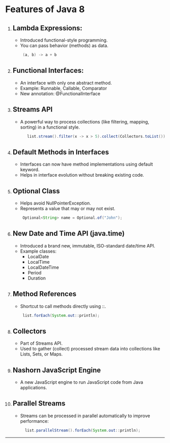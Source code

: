 # Features of Java 8
1. Lambda Expressions:
   -
   - Introduced functional-style programming.
   - You can pass behavior (methods) as data.
     ```java
      (a, b) -> a + b
     ```
2. Functional Interfaces:
   -
   - An interface with only one abstract method.
   - Example: Runnable, Callable, Comparator
   - New annotation: @FunctionalInterface
3. Streams API
   -
   - A powerful way to process collections (like filtering, mapping, sorting) in a functional style.
     ```java
        list.stream().filter(x -> x > 5).collect(Collectors.toList());
     ```
4. Default Methods in Interfaces
   -
   - Interfaces can now have method implementations using default keyword.
   - Helps in interface evolution without breaking existing code.
5. Optional Class
   -
   - Helps avoid NullPointerException.
   - Represents a value that may or may not exist.
     ```java
      Optional<String> name = Optional.of("John");
     ```
6. New Date and Time API (java.time)
   -
   - Introduced a brand new, immutable, ISO-standard date/time API.
   - Example classes:
     - LocalDate
     - LocalTime
     - LocalDateTime
     - Period
     - Duration
7. Method References
   -
   - Shortcut to call methods directly using ::.
     ```java
      list.forEach(System.out::println);
     ```
8. Collectors
   -
   - Part of Streams API.
   - Used to gather (collect) processed stream data into collections like Lists, Sets, or Maps.
9. Nashorn JavaScript Engine
   -
   - A new JavaScript engine to run JavaScript code from Java applications.
10. Parallel Streams
    -
    - Streams can be processed in parallel automatically to improve performance:
      ```java
        list.parallelStream().forEach(System.out::println);
      ``` 
***************************************************************************************************



  
